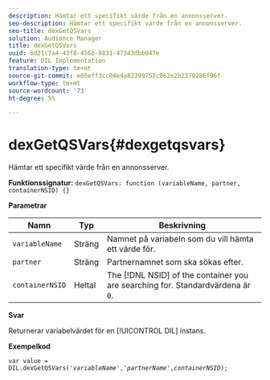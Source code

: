 ```yaml
---
description: Hämtar ett specifikt värde från en annonsserver.
seo-description: Hämtar ett specifikt värde från en annonsserver.
seo-title: dexGetQSVars
solution: Audience Manager
title: dexGetQSVars
uuid: 6d21c7a4-43f8-456b-8831-47343dbb047e
feature: DIL Implementation
translation-type: tm+mt
source-git-commit: e05eff3cc04e4a82399752c862e2b2370286f96f
workflow-type: tm+mt
source-wordcount: '73'
ht-degree: 5%

---
```



# dexGetQSVars{#dexgetqsvars}

Hämtar ett specifikt värde från en annonsserver.

**Funktionssignatur:** `dexGetQSVars: function (variableName, partner, containerNSID) {}`

<!-- 

r_dil_get_dexqsvars.xml

 -->

**Parametrar**

| Namn | Typ | Beskrivning |
|---|---|---|
| `variableName` | Sträng | Namnet på variabeln som du vill hämta ett värde för. |
| `partner` | Sträng | Partnernamnet som ska sökas efter. |
| `containerNSID` | Heltal | The [!DNL NSID] of the container you are searching for. Standardvärdena är `0`. |

**Svar**

Returnerar variabelvärdet för en [!UICONTROL DIL] instans.

**Exempelkod**

<pre class="java"><code>var value = DIL.dexGetQSVars('<i>variableName</i>','<i>partnerName</i>',<i>containerNSID</i>);</code></pre>

